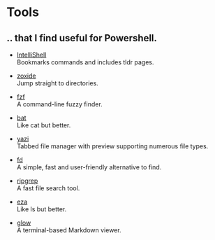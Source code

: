 # Tools

## .. that I find useful for Powershell.

- [IntelliShell](./intelli_shell.md)  
Bookmarks commands and includes tldr pages.

- [zoxide](./zoxide.md)  
Jump straight to directories.

- [fzf](./fzf.md)  
A command-line fuzzy finder.

- [bat](./bat.md)  
Like cat but better.

- [yazi](./yazi.md)  
Tabbed file manager with preview supporting numerous file types.

- [fd](./fd.md)  
A simple, fast and user-friendly alternative to find.

- [ripgrep](./ripgrep.md)  
A fast file search tool.

- [eza](./eza.md)  
Like ls but better.

- [glow](./glow.md)  
A terminal-based Markdown viewer.

